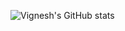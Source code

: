 ![Vignesh's GitHub stats](https://github-readme-stats.vercel.app/api?username=vigneshm243&show_icons=true&hide=stars,contribs&theme=draclua)
